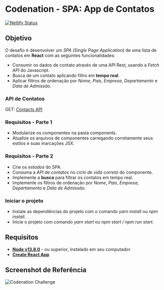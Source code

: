 # Codenation - SPA: App de Contatos

[![Netlify Status](https://api.netlify.com/api/v1/badges/55853d55-b16f-44ff-9bc6-d6ec1bec19cb/deploy-status)](https://app.netlify.com/sites/valchan-contact-spa/deploys)

## Objetivo

O desafio é desenvolver um *SPA (Single Page Application)* de uma lista de contatos em **React** com as seguintes funcionalidades:

 -  Consumir os dados de contato através de uma API Rest, usando a *Fetch API* do Javascript.
 -  Busca de um contato aplicando filtro em **tempo real**.
 -  Aplicar filtros de ordenação por *Nome*, *País*, *Empresa*, *Departamento* e *Data de Admissão*.

### API de Contatos

GET: [Contacts API](https://5e82ac6c78337f00160ae496.mockapi.io/api/v1/contacts)

### Requisitos - Parte 1

 -  Modularize os componentes na pasta components.
 -  Atualize os arquivos de componentes carregando corretamente seus estilos e suas marcações JSX.

### Requisitos - Parte 2

 -  Crie os *estados* do SPA.
 -  Consuma a *API de contatos* no *ciclo de vida correto* do componente.
 -  Implemente a **busca** para filtrar os contatos em tempo real.
 -  Implemente os filtros de ordenação por *Nome*, *País*, *Empresa*, *Departamento* e *Data de Admissão*.

### Iniciar o projeto

 -  Instale as dependências do projeto com o comando *yarn install* ou *npm install*.
 -  Inicie o projeto com comando *yarn start* ou *npm start* / *npm run start*.

## Requisitos

 -  **[Node v13.8.0](https://nodejs.org/en/)** - ou superior, instalado em seu computador.
 -  **[Create React App](https://github.com/facebook/create-react-app)**

## Screenshot de Referência

![Codenation Challenge](https://codenation-challenges.s3-us-west-1.amazonaws.com/react-14/screenshot.png)
